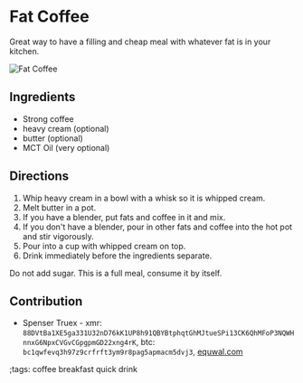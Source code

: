 # Fat Coffee

Great way to have a filling and cheap meal with whatever fat is in
your kitchen.

![Fat Coffee](pix/fat-coffee.webp)

## Ingredients

- Strong coffee
- heavy cream (optional)
- butter (optional)
- MCT Oil (very optional)

## Directions

1. Whip heavy cream in a bowl with a whisk so it is whipped cream.
2. Melt butter in a pot.
3. If you have a blender, put fats and coffee in it and mix.
4. If you don't have a blender, pour in other fats and coffee
   into the hot pot and stir vigorously.
4. Pour into a cup with whipped cream on top.
5. Drink immediately before the ingredients separate.

Do not add sugar. This is a full meal, consume it by itself.

## Contribution

- Spenser Truex - xmr: `88DVtBa1XE5ga331U32nD76kK1UP8h91QBYBtphqtGhMJtueSPi13CK6QhMFoP3NQWHnnxG6NpxCVGvCGpgpmGD22xng4rK`, btc: `bc1qwfevq3h97z9crfrft3ym9r8pag5apmacm5dvj3`, [equwal.com](https://equwal.com/donate.html)

;tags: coffee breakfast quick drink
